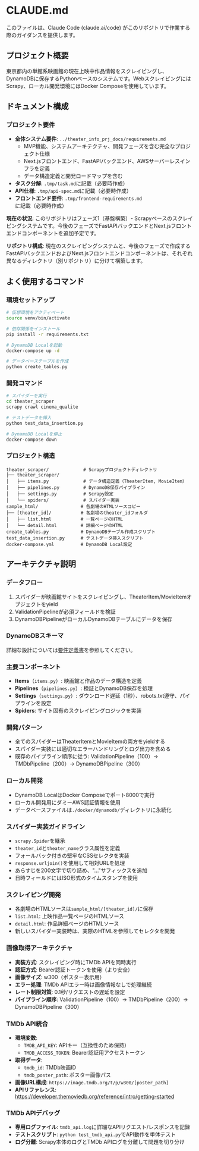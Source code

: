 # CLAUDE.md

このファイルは、Claude Code (claude.ai/code) がこのリポジトリで作業する際のガイダンスを提供します。

## プロジェクト概要

東京都内の単館系映画館の現在上映中作品情報をスクレイピングし、DynamoDBに保存するPythonベースのシステムです。WebスクレイピングにはScrapy、ローカル開発環境にはDocker Composeを使用しています。

## ドキュメント構成

### プロジェクト要件
- **全体システム要件**: `../theater_info_prj_docs/requirements.md`
  - MVP機能、システムアーキテクチャ、開発フェーズを含む完全なプロジェクト仕様
  - Next.jsフロントエンド、FastAPIバックエンド、AWSサーバーレスインフラを定義
  - データ構造定義と開発ロードマップを含む
- **タスク分解**: `.tmp/task.md`に記載（必要時作成）
- **API仕様**: `.tmp/api-spec.md`に記載（必要時作成）
- **フロントエンド要件**: `.tmp/frontend-requirements.md`に記載（必要時作成）

**現在の状況**: このリポジトリはフェーズ1（基盤構築）- Scrapyベースのスクレイピングシステムです。今後のフェーズでFastAPIバックエンドとNext.jsフロントエンドコンポーネントを追加予定です。

**リポジトリ構成**: 現在のスクレイピングシステムと、今後のフェーズで作成するFastAPIバックエンドおよびNext.jsフロントエンドコンポーネントは、それぞれ異なるディレクトリ（別リポジトリ）に分けて構築します。

## よく使用するコマンド

### 環境セットアップ
```bash
# 仮想環境をアクティベート
source venv/bin/activate

# 依存関係をインストール
pip install -r requirements.txt

# DynamoDB Localを起動
docker-compose up -d

# データベーステーブルを作成
python create_tables.py
```

### 開発コマンド
```bash
# スパイダーを実行
cd theater_scraper
scrapy crawl cinema_qualite

# テストデータを挿入
python test_data_insertion.py

# DynamoDB Localを停止
docker-compose down
```

### プロジェクト構造
```
theater_scraper/             # Scrapyプロジェクトディレクトリ
├── theater_scraper/
│   ├── items.py             # データ構造定義（TheaterItem, MovieItem）
│   ├── pipelines.py         # DynamoDB保存パイプライン
│   ├── settings.py          # Scrapy設定
│   └── spiders/             # スパイダー実装
sample_html/                # 各劇場のHTMLソースコピー
├── [theater_id]/           # 各劇場のtheater_idフォルダ
│   ├── list.html           # 一覧ページのHTML
│   └── detail.html         # 詳細ページのHTML
create_tables.py            # DynamoDBテーブル作成スクリプト
test_data_insertion.py      # テストデータ挿入スクリプト
docker-compose.yml          # DynamoDB Local設定
```

## アーキテクチャ説明

### データフロー
1. スパイダーが映画館サイトをスクレイピングし、TheaterItem/MovieItemオブジェクトをyield
2. ValidationPipelineが必須フィールドを検証
3. DynamoDBPipelineがローカルDynamoDBテーブルにデータを保存

### DynamoDBスキーマ
詳細な設計については[要件定義書](https://github.com/kenchang198/theater_info_prj_docs/blob/main/requirements.md)を参照してください。

### 主要コンポーネント
- **Items**（`items.py`）: 映画館と作品のデータ構造を定義
- **Pipelines**（`pipelines.py`）: 検証とDynamoDB保存を処理
- **Settings**（`settings.py`）: ダウンロード遅延（1秒）、robots.txt遵守、パイプラインを設定
- **Spiders**: サイト固有のスクレイピングロジックを実装

### 開発パターン
- 全てのスパイダーはTheaterItemとMovieItemの両方をyieldする
- スパイダー実装には適切なエラーハンドリングとログ出力を含める
- 既存のパイプライン順序に従う: ValidationPipeline（100）→ TMDbPipeline（200）→ DynamoDBPipeline（300）

### ローカル開発
- DynamoDB LocalはDocker Composeでポート8000で実行
- ローカル開発用にダミーAWS認証情報を使用
- データベースファイルは`./docker/dynamodb/`ディレクトリに永続化

### スパイダー実装ガイドライン
- `scrapy.Spider`を継承
- `theater_id`と`theater_name`クラス属性を定義
- フォールバック付きの堅牢なCSSセレクタを実装
- `response.urljoin()`を使用して相対URLを処理
- あらすじを200文字で切り詰め、"..."サフィックスを追加
- 日時フィールドにはISO形式のタイムスタンプを使用

### スクレイピング開発
- 各劇場のHTMLソースは`sample_html/[theater_id]/`に保存
- `list.html`: 上映作品一覧ページのHTMLソース
- `detail.html`: 作品詳細ページのHTMLソース
- 新しいスパイダー実装時は、実際のHTMLを参照してセレクタを開発

### 画像取得アーキテクチャ
- **実装方式**: スクレイピング時にTMDb APIを同時実行
- **認証方式**: Bearer認証トークンを使用（より安全）
- **画像サイズ**: w300（ポスター表示用）
- **エラー処理**: TMDb APIエラー時は画像情報なしで処理継続
- **レート制限対策**: 0.1秒/リクエストの遅延を設定
- **パイプライン順序**: ValidationPipeline（100）→ TMDbPipeline（200）→ DynamoDBPipeline（300）

### TMDb API統合
- **環境変数**:
  - `TMDB_API_KEY`: APIキー（互換性のため保持）
  - `TMDB_ACCESS_TOKEN`: Bearer認証用アクセストークン
- **取得データ**:
  - `tmdb_id`: TMDb映画ID
  - `tmdb_poster_path`: ポスター画像パス
- **画像URL構成**: `https://image.tmdb.org/t/p/w300/[poster_path]`
- **APIリファレンス**: https://developer.themoviedb.org/reference/intro/getting-started

### TMDb APIデバッグ
- **専用ログファイル**: `tmdb_api.log`に詳細なAPIリクエスト/レスポンスを記録
- **テストスクリプト**: `python test_tmdb_api.py`でAPI動作を単体テスト
- **ログ分離**: Scrapy本体のログとTMDb APIログを分離して問題を切り分け
